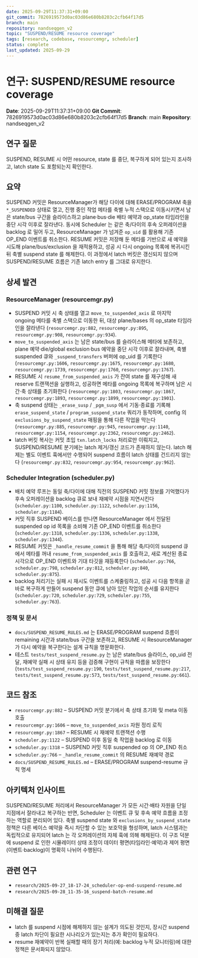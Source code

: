 ```yaml
---
date: 2025-09-29T11:37:31+09:00
git_commit: 7826919573d0ac03d86e680b8203c2cfb64f17d5
branch: main
repository: nandseqgen_v2
topic: "SUSPEND/RESUME resource coverage"
tags: [research, codebase, resourcemgr, scheduler]
status: complete
last_updated: 2025-09-29
---
```


# 연구: SUSPEND/RESUME resource coverage

**Date**: 2025-09-29T11:37:31+09:00
**Git Commit**: 7826919573d0ac03d86e680b8203c2cfb64f17d5
**Branch**: main
**Repository**: nandseqgen_v2

## 연구 질문
SUSPEND, RESUME 시 어떤 resource, state 를 중단, 복구하게 되어 있는지 조사하고, latch state 도 포함되는지 확인한다.

## 요약
SUSPEND 커밋은 ResourceManager가 해당 다이에 대해 ERASE/PROGRAM 축을 `*_SUSPENDED` 상태로 열고, 진행 중인 작업 메타를 축별 누적 스택으로 이동시키면서 남은 state/bus 구간을 슬라이스하고 plane·bus·die 배타 예약과 op_state 타임라인을 중단 시각 이후로 잘라낸다. 동시에 Scheduler 는 같은 축/다이의 후속 오퍼레이션을 backlog 로 밀어 두고, ResourceManager 가 넘겨준 `op_uid` 를 활용해 기존 OP_END 이벤트를 취소한다. RESUME 커밋은 저장해 둔 메타를 기반으로 새 예약을 시도해 plane/bus/exclusion 을 재적용하고, 성공 시 다시 ongoing 목록에 복귀시킨 뒤 축별 suspend state 를 해제한다. 이 과정에서 latch 버킷은 갱신되지 않으며 SUSPEND/RESUME 흐름은 기존 latch entry 를 그대로 유지한다.

## 상세 발견

### ResourceManager (resourcemgr.py)
- SUSPEND 커밋 시 축 상태를 열고 `move_to_suspended_axis` 로 마지막 ongoing 메타를 축별 스택으로 이동한 뒤, 대상 plane/bases 의 op_state 타임라인을 잘라낸다 (`resourcemgr.py:882`, `resourcemgr.py:895`, `resourcemgr.py:908`, `resourcemgr.py:934`).
- `move_to_suspended_axis` 는 남은 state/bus 를 슬라이스해 메타에 보존하고, plane 예약·die/global exclusion·bus 예약을 중단 시각 이후로 잘라내며, 축별 suspended 큐와 `_suspend_transfers` 버퍼에 op_uid 를 기록한다 (`resourcemgr.py:1606`, `resourcemgr.py:1675`, `resourcemgr.py:1680`, `resourcemgr.py:1739`, `resourcemgr.py:1760`, `resourcemgr.py:1767`).
- RESUME 시 `resume_from_suspended_axis` 가 잔여 state 를 재구성해 새 reserve 트랜잭션을 실행하고, 성공하면 메타를 ongoing 목록에 복구하며 남은 시간·축 상태를 초기화한다 (`resourcemgr.py:1803`, `resourcemgr.py:1867`, `resourcemgr.py:1893`, `resourcemgr.py:1899`, `resourcemgr.py:1901`).
- 축 suspend 상태는 `_erase_susp` / `_pgm_susp` 에서 기동·종료를 기록해 `erase_suspend_state` / `program_suspend_state` 쿼리가 동작하며, config 의 `exclusions_by_suspend_state` 매핑을 통해 다른 작업을 막는다 (`resourcemgr.py:885`, `resourcemgr.py:945`, `resourcemgr.py:1140`, `resourcemgr.py:1154`, `resourcemgr.py:2362`, `resourcemgr.py:2462`).
- latch 버킷 복사는 커밋 초입 `txn.latch_locks` 처리로만 이뤄지고, SUSPEND/RESUME 분기에는 latch 제거/갱신 코드가 존재하지 않는다. latch 해제는 별도 이벤트 훅에서만 수행되어 suspend 흐름이 latch 상태를 건드리지 않는다 (`resourcemgr.py:832`, `resourcemgr.py:954`, `resourcemgr.py:962`).

### Scheduler Integration (scheduler.py)
- 배치 예약 루프는 동일 축/다이에 대해 직전의 SUSPEND 커밋 정보를 기억했다가 후속 오퍼레이션을 backlog 큐로 보내 재예약 시점을 지연시킨다 (`scheduler.py:1100`, `scheduler.py:1122`, `scheduler.py:1156`, `scheduler.py:1184`).
- 커밋 직후 SUSPEND 베이스를 만나면 ResourceManager 에서 전달된 suspended op id 목록을 소비해 기존 OP_END 이벤트를 취소한다 (`scheduler.py:1318`, `scheduler.py:1336`, `scheduler.py:1338`, `scheduler.py:1344`).
- RESUME 커밋은 `_handle_resume_commit` 을 통해 해당 축/다이의 suspend 큐에서 메타를 꺼내 `resume_from_suspended_axis` 를 호출하고, 새로 계산된 종료 시각으로 OP_END 이벤트와 기대 타깃을 재등록한다 (`scheduler.py:766`, `scheduler.py:798`, `scheduler.py:812`, `scheduler.py:840`, `scheduler.py:875`).
- backlog 처리기는 실패 시 재시도 이벤트를 스케줄링하고, 성공 시 다음 항목을 곧바로 복구하게 만들어 suspend 동안 큐에 남아 있던 작업의 순서를 유지한다 (`scheduler.py:720`, `scheduler.py:729`, `scheduler.py:755`, `scheduler.py:763`).

### 정책 및 문서
- `docs/SUSPEND_RESUME_RULES.md` 는 ERASE/PROGRAM suspend 흐름이 remaining 시간과 state/bus 구간을 보존하고, RESUME 시 ResourceManager 가 다시 예약을 복구한다는 설계 규칙을 명문화한다.
- 테스트 `tests/test_suspend_resume.py` 는 남은 state/bus 슬라이스, op_uid 전달, 재예약 실패 시 상태 유지 등을 검증해 구현이 규칙을 따름을 보장한다 (`tests/test_suspend_resume.py:190`, `tests/test_suspend_resume.py:217`, `tests/test_suspend_resume.py:573`, `tests/test_suspend_resume.py:661`).

## 코드 참조
- `resourcemgr.py:882` – SUSPEND 커밋 분기에서 축 상태 초기화 및 meta 이동 호출
- `resourcemgr.py:1606` – `move_to_suspended_axis` 자원 정리 로직
- `resourcemgr.py:1867` – RESUME 시 재예약 트랜잭션 수행
- `scheduler.py:1122` – SUSPEND 이후 동일 축 작업을 backlog 로 이동
- `scheduler.py:1318` – SUSPEND 커밋 직후 suspended op 의 OP_END 취소
- `scheduler.py:766` – `_handle_resume_commit` 의 RESUME 재예약 경로
- `docs/SUSPEND_RESUME_RULES.md` – ERASE/PROGRAM suspend-resume 규칙 명세

## 아키텍처 인사이트
SUSPEND/RESUME 처리에서 ResourceManager 가 모든 시간·배타 자원을 단일 지점에서 잘라내고 복구하는 반면, Scheduler 는 이벤트 큐 및 후속 예약 흐름을 조정하는 역할로 분리되어 있다. 축별 suspend state 와 `exclusions_by_suspend_state` 정책은 다른 베이스 예약을 즉시 차단할 수 있는 보호막을 형성하며, latch 시스템과는 독립적으로 유지되어 latch 는 각 오퍼레이션의 자체 훅에 의해 해제된다. 이 구조 덕분에 suspend 로 인한 시뮬레이터 상태 조정이 데이터 평면(타임라인·예약)과 제어 평면(이벤트·backlog)이 명확히 나뉘어 수행된다.

## 관련 연구
- `research/2025-09-27_18-17-24_scheduler-op-end-suspend-resume.md`
- `research/2025-09-28_11-35-16_suspend-batch-resume.md`

## 미해결 질문
- latch 를 suspend 시점에 해제하지 않는 설계가 의도된 것인지, 장시간 suspend 중 latch 차단이 필요한 시나리오가 있는지는 추가 확인이 필요하다.
- resume 재예약이 반복 실패할 때의 장기 처리(예: backlog 누적 모니터링)에 대한 정책은 문서화되지 않았다.
